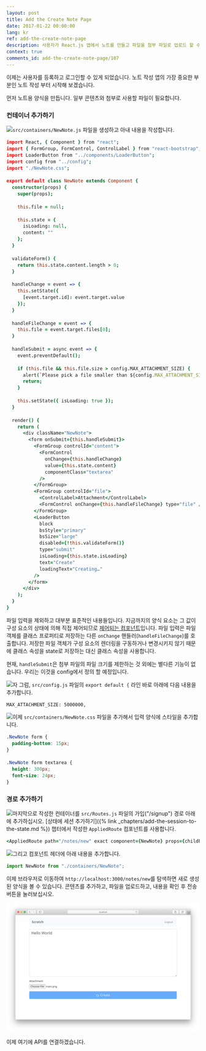```yaml
---
layout: post
title: Add the Create Note Page
date: 2017-01-22 00:00:00
lang: kr
ref: add-the-create-note-page
description: 사용자가 React.js 앱에서 노트를 만들고 파일을 첨부 파일로 업로드 할 수 있도록 합니다. 그렇게하기 위해 FormGroup 및 FormControl React-Bootstrap 구성 요소를 사용하여 양식을 작성합니다. 
context: true
comments_id: add-the-create-note-page/107
---
```


이제는 사용자를 등록하고 로그인할 수 있게 되었습니다. 노트 작성 앱의 가장 중요한 부분인 노트 작성 부터 시작해 보겠습니다. 

먼저 노트용 양식을 만듭니다. 일부 콘텐츠와 첨부로 사용할 파일이 필요합니다.

### 컨테이너 추가하기

<img class="code-marker" src="/assets/s.png" />`src/containers/NewNote.js` 파일을 생성하고 아내 내용을 작성합니다.

``` coffee
import React, { Component } from "react";
import { FormGroup, FormControl, ControlLabel } from "react-bootstrap";
import LoaderButton from "../components/LoaderButton";
import config from "../config";
import "./NewNote.css";

export default class NewNote extends Component {
  constructor(props) {
    super(props);

    this.file = null;

    this.state = {
      isLoading: null,
      content: ""
    };
  }

  validateForm() {
    return this.state.content.length > 0;
  }

  handleChange = event => {
    this.setState({
      [event.target.id]: event.target.value
    });
  }

  handleFileChange = event => {
    this.file = event.target.files[0];
  }

  handleSubmit = async event => {
    event.preventDefault();

    if (this.file && this.file.size > config.MAX_ATTACHMENT_SIZE) {
      alert(`Please pick a file smaller than ${config.MAX_ATTACHMENT_SIZE/1000000} MB.`);
      return;
    }

    this.setState({ isLoading: true });
  }

  render() {
    return (
      <div className="NewNote">
        <form onSubmit={this.handleSubmit}>
          <FormGroup controlId="content">
            <FormControl
              onChange={this.handleChange}
              value={this.state.content}
              componentClass="textarea"
            />
          </FormGroup>
          <FormGroup controlId="file">
            <ControlLabel>Attachment</ControlLabel>
            <FormControl onChange={this.handleFileChange} type="file" />
          </FormGroup>
          <LoaderButton
            block
            bsStyle="primary"
            bsSize="large"
            disabled={!this.validateForm()}
            type="submit"
            isLoading={this.state.isLoading}
            text="Create"
            loadingText="Creating…"
          />
        </form>
      </div>
    );
  }
}
```

파일 입력을 제외하고 대부분 표준적인 내용들입니다. 지금까지의 양식 요소는 그 값이 구성 요소의 상태에 의해 직접 제어되므로 [제어되는 컴포넌트](https://facebook.github.io/react/docs/forms.html)입니다. 파일 입력은 파일 객체를 클래스 프로퍼티로 저장하는 다른 `onChange` 핸들러(`handleFileChange`)를 호출합니다. 저장한 파일 객체가 구성 요소의 렌더링을 구동하거나 변경시키지 않기 때문에 클래스 속성을 state로 저장하는 대신 클래스 속성을 사용합니다.

현재, `handleSubmit`은 첨부 파일의 파일 크기를 제한하는 것 외에는 별다른 기능이 없습니다. 우리는 이것을 config에서 정의 할 예정입니다.

<img class="code-marker" src="/assets/s.png" />자 그럼, `src/config.js` 파일의 `export default {` 라인 바로 아래에 다음 내용을 추가합니다. 

```
MAX_ATTACHMENT_SIZE: 5000000,
```

<img class="code-marker" src="/assets/s.png" />이제 `src/containers/NewNote.css` 파일을 추가해서 입력 양식에 스타일을 추가합니다.

``` css
.NewNote form {
  padding-bottom: 15px;
}

.NewNote form textarea {
  height: 300px;
  font-size: 24px;
}
```

### 경로 추가하기

<img class="code-marker" src="/assets/s.png" />마지막으로 작성한 컨테이너를 `src/Routes.js` 파일의 가입("/signup") 경로 아래에 추가하십시오. [상태에 세션 추가하기]({% link _chapters/add-the-session-to-the-state.md %}) 챕터에서 작성한 `AppliedRoute` 컴포넌트를 사용합니다.

``` coffee
<AppliedRoute path="/notes/new" exact component={NewNote} props={childProps} />
```

<img class="code-marker" src="/assets/s.png" />그리고 컴포넌트 헤더에 아래 내용을 추가합니다.

``` javascript
import NewNote from "./containers/NewNote";
```

이제 브라우저로 이동하여 `http://localhost:3000/notes/new`를 탐색하면 새로 생성 된 양식을 볼 수 있습니다. 콘텐츠를 추가하고, 파일을 업로드하고, 내용을 확인 후 전송 버튼을 눌러보십시오.

![새 노트 작성 추가하기 화면](/assets/new-note-page-added.png)

이제 여기에 API를 연결하겠습니다.
